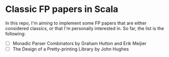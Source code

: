 # Classic FP papers in Scala

In this repo, I'm aiming to implement some FP papers that are either considered classics, or that I'm personally
interested in. So far, the list is the following:

- [ ] Monadic Parser Combinators by Graham Hutton and Erik Meijier
- [ ] The Design of a Pretty-printing Library by John Hughes